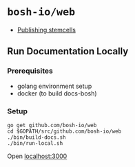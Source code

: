 # `bosh-io/web`

* [Publishing stemcells](docs/publishing-stemcells.md)

## Run Documentation Locally

### Prerequisites

* golang environment setup
* docker (to build docs-bosh)

### Setup

```
go get github.com/bosh-io/web
cd $GOPATH/src/github.com/bosh-io/web
./bin/build-docs.sh
./bin/run-local.sh
```

Open [localhost:3000](http://localhost:3000/)
